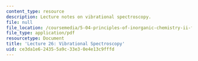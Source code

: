 ```yaml
---
content_type: resource
description: Lecture notes on vibrational spectroscopy.
file: null
file_location: /coursemedia/5-04-principles-of-inorganic-chemistry-ii-fall-2008/ce3da1e624355a9c33e30e4e13c9fffd_lecture_26.pdf
file_type: application/pdf
resourcetype: Document
title: 'Lecture 26: Vibrational Spectroscopy'
uid: ce3da1e6-2435-5a9c-33e3-0e4e13c9fffd
---
```


